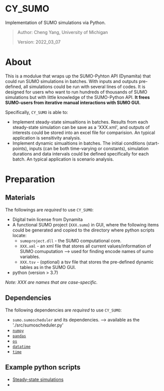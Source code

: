 # CY_SUMO
 Implementation of SUMO simulations via Python. 
 > Author: Cheng Yang, University of Michigan 
 > 
 > Version: 2022_03_07

# About 
This is a modulue that wraps up the SUMO-Pyhton API (Dynamita) that could run SUMO simulations in batches. With inputs and outputs pre-defined, all simulations could be run with several lines of codes. It is designed for users who want to run hundreds of thousands of SUMO simulations but with little knowledge of the SUMO-Python API. **It frees SUMO-users from iterative manual interactions with SUMO GUI.**

Specifically, `CY_SUMO` is able to:
- Implement steady-state simualtions in batches. Results from each steady-state simulation can be save as a 'XXX.xml', and outputs of interests could be stored into an excel file for comparision. An typical application is sensitivity analysis.    
- Implement dynamic simualtions in batches. The initial conditions (start-points), inputs (can be both time-varying or constants), simulation durations and data intervals could be defined specifically for each batch. An typical application is scenario analysis.     

# Preparation
## Materials
The followings are *required* to use `CY_SUMO`:
- Digital twin license from Dynamita 
- A functional SUMO project (`XXX.sumo`) in GUI, where the following items could be generated and copied to the directory where python scripts locate: 
    - `sumoproject.dll` - the SUMO computational core.
    -  `XXX.xml` - an xml file that stores all current values/information of SUMO comuputation --> used for finding encode names of sumo variables. 
    -  `XXX.tsv` - (optional) a tsv file that stores the pre-defined dynamic tables as in the SUMO GUI.
- python (version > 3.7) 

*Note: XXX are names that are case-specific.*
## Dependencies
The following dependencies are *required* to use `CY_SUMO`:
- `sumo.sumoscheduler` and its dependencies.  --> available as the './src/sumoscheduler.py'
- [`numpy`](https://numpy.org/doc/stable/user/index.html)
- [`pandas`](https://pandas.pydata.org/)
- [`os`](https://docs.python.org/3/library/os.html)
- [`datatime`](https://docs.python.org/3/library/datetime.html) 
- [`time`](https://docs.python.org/3/library/time.html) 

## Example python scripts 
- [Steady-state simulations](https://github.com/ChengYangUmich/CY_SUMO/blob/main/examples/dynamicSimulation.py) 
-

